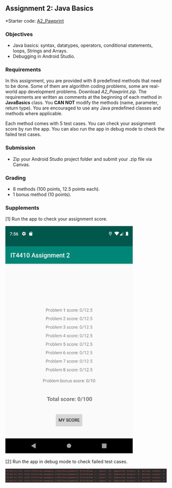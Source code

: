 ## Assignment 2: Java Basics



*Starter code:  [A2_Pawprint](https://github.com/fwangyt/Android-App-Dev-1/blob/master/2/Assignment/A2_Pawprint.zip?raw=true)



### Objectives 

- Java basics: syntax, datatypes, operators, conditional statements, loops, Strings and Arrays. 
- Debugging in Android Studio. 



### Requirements 

In this assignment, you are provided with 8 predefined methods that need to be done. Some of them are algorithm coding problems, some are real-world app development problems. Download *A2_Pawprint.zip*. The requirements are written as comments at the beginning of each method in **JavaBasics** class. You **CAN NOT** modify the methods (name, parameter, return type). You are encouraged to use any Java predefined classes and methods where applicable. 

Each method comes with 5 test cases. You can check your assignment score by run the app. You can also run the app in debug mode to check the failed test cases. 



### Submission 

- Zip your Android Studio project folder and submit your .zip file via Canvas. 



### Grading 

- 8 methods (100 points, 12.5 points each). 
- 1 bonus method (10 points). 



### Supplements 

[1] Run the app to check your assignment score. 

![](https://raw.githubusercontent.com/fwangyt/Android-App-Dev-1/master/2/Assignment/img_1.png)

[2] Run the app in debug mode to check failed test cases. 

![](https://raw.githubusercontent.com/fwangyt/Android-App-Dev-1/master/2/Assignment/img_2.png)